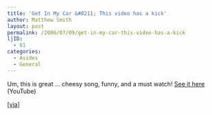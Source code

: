 ```yaml
---
title: 'Get In My Car &#8211; This video has a kick'
author: Matthew Smith
layout: post
permalink: /2006/07/09/get-in-my-car-this-video-has-a-kick
ljID:
  - 61
categories:
  - Asides
  - General
---
```

Um, this is great &#8230; cheesy song, funny, and a must watch! [See it here][1] (YouTube)

[[via][2]]

 [1]: http://www.youtube.com/watch?v=pgX-hiQdfFw
 [2]: http://photomatt.net/2006/07/09/hasselhoff-music-video/